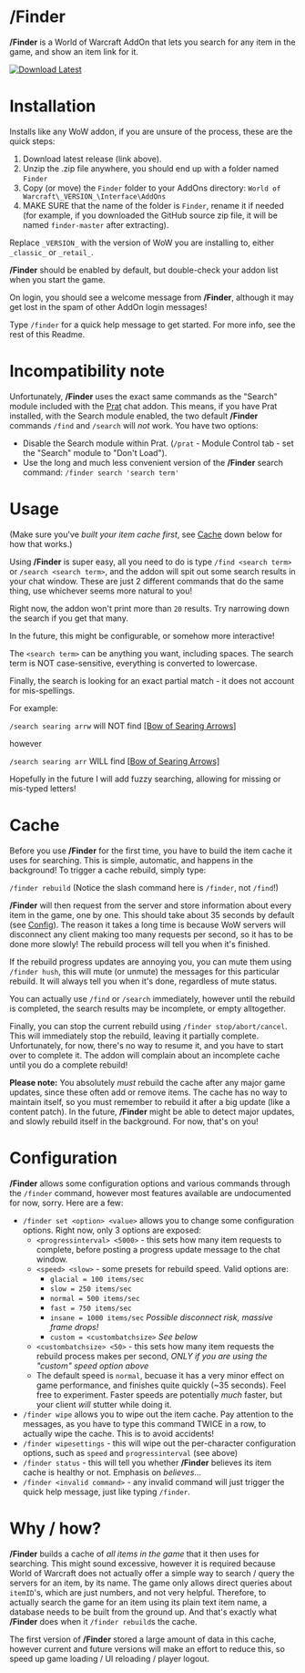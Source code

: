 # /Finder
**/Finder** is a World of Warcraft AddOn that lets you search for any item in the game, and show an item link for it.

[![Download Latest](https://img.shields.io/badge/dynamic/json.svg?label=download%20latest&url=https%3A%2F%2Fapi.github.com%2Frepos%2FHaatveit88%2Ffinder-addon%2Freleases%2Flatest&query=%24.assets[0].name&style=for-the-badge)](https://github.com/Haatveit88/finder-addon/releases/latest/download/Finder.zip)

# Installation
Installs like any WoW addon, if you are unsure of the process, these are the quick steps:

1. Download latest release (link above).
2. Unzip the .zip file anywhere, you should end up with a folder named `Finder`
3. Copy (or move) the `Finder` folder to your AddOns directory: `World of Warcraft\_VERSION_\Interface\AddOns`
4. MAKE SURE that the name of the folder is `Finder`, rename it if needed (for example, if you downloaded the GitHub source zip file, it will be named `finder-master` after extracting).

Replace `_VERSION_` with the version of WoW you are installing to, either `_classic_` or `_retail_`.

**/Finder** should be enabled by default, but double-check your addon list when you start the game.

On login, you should see a welcome message from **/Finder**, although it may get lost in the spam of other AddOn login messages!

Type `/finder` for a quick help message to get started. For more info, see the rest of this Readme.

# Incompatibility note
Unfortunately, **/Finder** uses the exact same commands as the "Search" module included with the [Prat](https://www.curseforge.com/wow/addons/prat-3-0 "Prat") chat addon. This means, if you have Prat installed, with the Search module enabled, the two default **/Finder** commands `/find` and `/search` will *not* work. You have two options:

* Disable the Search module within Prat. (`/prat` - Module Control tab - set the "Search" module to "Don't Load"). 
* Use the long and much less convenient version of the **/Finder** search command: `/finder search 'search term'` 

# Usage
(Make sure you've *built your item cache first*, see [Cache](#cache) down below for how that works.)

Using **/Finder** is super easy, all you need to do is type
`/find <search term>` or `/search <search term>`, and the addon will spit out some search results in your chat window. These are just 2 different commands that do the same thing, use whichever seems more natural to you!

Right now, the addon won't print more than `20` results. Try narrowing down the search if you get that many.

In the future, this might be configurable, or somehow more interactive!

The `<search term>` can be anything you want, including spaces. The search term is NOT case-sensitive, everything is converted to lowercase.

Finally, the search is looking for an exact partial match - it does not account for mis-spellings.

For example:

`/search searing arrw` will NOT find [\[Bow of Searing Arrows\]](https://classic.wowhead.com/item=2825/bow-of-searing-arrows)

however

`/search searing arr` WILL find [\[Bow of Searing Arrows\]](https://classic.wowhead.com/item=2825/bow-of-searing-arrows)

Hopefully in the future I will add fuzzy searching, allowing for missing or mis-typed letters!

# Cache
Before you use **/Finder** for the first time, you have to build the item cache it uses for searching. This is simple, automatic, and happens in the background!
To trigger a cache rebuild, simply type:

`/finder rebuild`  (Notice the slash command here is `/finder`, not `/find`!)

**/Finder** will then request from the server and store information about every item in the game, one by one. This should take about 35 seconds by default (see [Config](#configuration)). The reason it takes a long time is because WoW servers will disconnect any client making too many requests per second, so it has to be done more slowly! The rebuild process will tell you when it's finished.

If the rebuild progress updates are annoying you, you can mute them using `/finder hush`, this will mute (or unmute) the messages for this particular rebuild. It will always tell you when it's done, regardless of mute status.

You can actually use `/find` or `/search` immediately, however until the rebuild is completed, the search results may be incomplete, or empty alltogether.

Finally, you can stop the current rebuild using `/finder stop/abort/cancel`. This will immediately stop the rebuild, leaving it partially complete. Unfortunately, for now, there's no way to resume it, and you have to start over to complete it. The addon will complain about an incomplete cache until you do a complete rebuild!

**Please note:** You absolutely *must* rebuild the cache after any major game updates, since these often add or remove items. The cache has no way to maintain itself, so you must remember to rebuild it after a big update (like a content patch). In the future, **/Finder** might be able to detect major updates, and slowly rebuild itself in the background. For now, that's on you!

# Configuration
**/Finder** allows some configuration options and various commands through the `/finder` command, however most features available are undocumented for now, sorry.
Here are a few:

* `/finder set <option> <value>` allows you to change some configuration options. Right now, only 3 options are exposed:
    * `<progressinterval> <5000>` - this sets how many item requests to complete, before posting a progress update message to the chat window.
    * `<speed> <slow>` - some presets for rebuild speed. Valid options are:
        * `glacial = 100 items/sec`
        * `slow = 250 items/sec`
        * `normal = 500 items/sec`
        * `fast = 750 items/sec`
        * `insane = 1000 items/sec` *Possible disconnect risk, massive frame drops!*
        * `custom = <custombatchsize>` *See below*
    * `<custombatchsize> <50>` - this sets how many item requests the rebuild process makes per second, *ONLY if you are using the "custom" speed option above*
    * The default speed is `normal`, becuase it has a very minor effect on game performance, and finishes quite quickly (~35 seconds). Feel free to experiment. Faster speeds are potentially *much* faster, but your client *will* stutter while doing it.
* `/finder wipe` allows you to wipe out the item cache. Pay attention to the messages, as you have to type this command TWICE in a row, to actually wipe the cache. This is to avoid accidents!
* `/finder wipesettings` - this will wipe out the per-character configuration options, such as `speed` and `progressinterval` (see above)
* `/finder status` - this will tell you whether **/Finder** believes its item cache is healthy or not. Emphasis on *believes*...
* `/finder <invalid command>` - any invalid command will just trigger the quick help message, just like typing `/finder`.

# Why / how?

**/Finder** builds a cache of *all items in the game* that it then uses for searching. This might sound excessive, however it is required because World of Warcraft does not actually offer a simple way to search / query the servers for an item, by its name. The game only allows direct queries about `itemID`'s, which are just numbers, and not very helpful. Therefore, to actually search the game for an item using its plain text item name, a database needs to be built from the ground up. And that's exactly what **/Finder** does when it `/finder rebuild`s the cache.

The first version of **/Finder** stored a large amount of data in this cache, however current and future versions will make an effort to reduce this, so speed up game loading / UI reloading / player logout.
